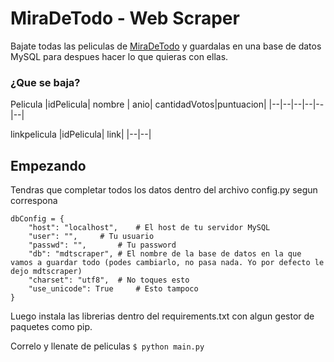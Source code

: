 # MiraDeTodo - Web Scraper
Bajate todas las peliculas de [MiraDeTodo](www.miradetodo.net) y guardalas en una base de datos MySQL para despues hacer lo que quieras con ellas.
### ¿Que se baja?
 Pelicula
|idPelicula| nombre | anio| cantidadVotos|puntuacion|
|--|--|--|--|--|--|

linkpelicula
|idPelicula| link|
|--|--|


## Empezando
Tendras que completar todos los datos dentro del archivo config.py segun correspona
```
dbConfig = {
	"host": "localhost",	# El host de tu servidor MySQL
	"user": "",		# Tu usuario
	"passwd": "",		# Tu password
	"db": "mdtscraper",	# El nombre de la base de datos en la que vamos a guardar todo (podes cambiarlo, no pasa nada. Yo por defecto le dejo mdtscraper)
	"charset": "utf8",	# No toques esto
	"use_unicode": True 	# Esto tampoco
}
```

Luego instala las librerias dentro del requirements.txt con algun gestor de paquetes como pip.

Correlo y llenate de peliculas
```$ python main.py```
